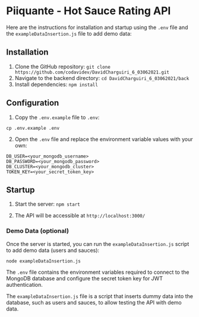 # Piiquante - Hot Sauce Rating API

Here are the instructions for installation and startup using the `.env` file and the `exampleDataInsertion.js` file to add demo data:

## Installation

1. Clone the GitHub repository: `git clone https://github.com/codavidev/DavidCharguiri_6_03062021.git`
2. Navigate to the backend directory: `cd DavidCharguiri_6_03062021/back`
3. Install dependencies: `npm install`

## Configuration

1. Copy the `.env.example` file to `.env`:

```
cp .env.example .env
```

2. Open the `.env` file and replace the environment variable values with your own:

```
DB_USER=<your_mongodb_username>
DB_PASSWORD=<your_mongodb_password>
DB_CLUSTER=<your_mongodb_cluster>
TOKEN_KEY=<your_secret_token_key>
```

## Startup

1. Start the server: `npm start`

2. The API will be accessible at `http://localhost:3000/`

### Demo Data (optional)

Once the server is started, you can run the `exampleDataInsertion.js` script to add demo data (users and sauces):

```
node exampleDataInsertion.js
```

The `.env` file contains the environment variables required to connect to the MongoDB database and configure the secret token key for JWT authentication.

The `exampleDataInsertion.js` file is a script that inserts dummy data into the database, such as users and sauces, to allow testing the API with demo data.